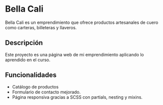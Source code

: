 # Bella Cali

Bella Cali es un emprendimiento que ofrece productos artesanales de cuero como carteras, billeteras y llaveros. 

## Descripción

Este proyecto es una página web de mi emprendimiento aplicando lo aprendido en el curso.

## Funcionalidades

- Catálogo de productos 
- Formulario de contacto mejorado.
- Página responsiva gracias a SCSS con partials, nesting y mixins.


